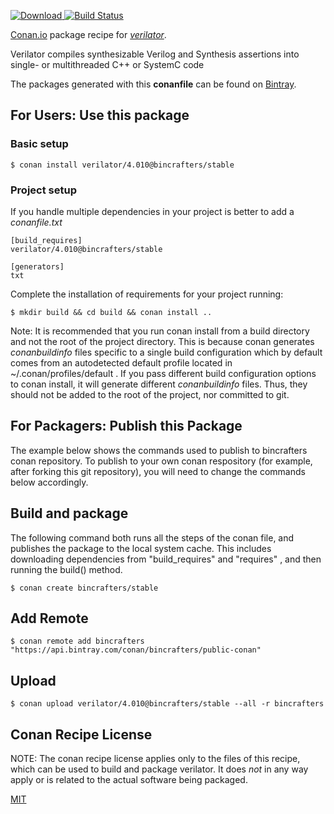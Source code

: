 [![Download](https://api.bintray.com/packages/bincrafters/public-conan/verilator%3Abincrafters/images/download.svg) ](https://bintray.com/bincrafters/public-conan/verilator%3Abincrafters/_latestVersion)
[![Build Status](https://travis-ci.org/bincrafters/conan-verilator.svg?branch=stable%2F4.010)](https://travis-ci.org/bincrafters/conan-verilator)

[Conan.io](https://conan.io) package recipe for [*verilator*](https://www.veripool.org/wiki/verilator).

Verilator compiles synthesizable Verilog and Synthesis assertions into single- or multithreaded C++ or SystemC code

The packages generated with this **conanfile** can be found on [Bintray](https://bintray.com/bincrafters/public-conan/verilator%3Abincrafters).

## For Users: Use this package

### Basic setup

    $ conan install verilator/4.010@bincrafters/stable

### Project setup

If you handle multiple dependencies in your project is better to add a *conanfile.txt*

    [build_requires]
    verilator/4.010@bincrafters/stable

    [generators]
    txt

Complete the installation of requirements for your project running:

    $ mkdir build && cd build && conan install ..

Note: It is recommended that you run conan install from a build directory and not the root of the project directory.  This is because conan generates *conanbuildinfo* files specific to a single build configuration which by default comes from an autodetected default profile located in ~/.conan/profiles/default .  If you pass different build configuration options to conan install, it will generate different *conanbuildinfo* files.  Thus, they should not be added to the root of the project, nor committed to git.

## For Packagers: Publish this Package

The example below shows the commands used to publish to bincrafters conan repository. To publish to your own conan respository (for example, after forking this git repository), you will need to change the commands below accordingly.

## Build and package

The following command both runs all the steps of the conan file, and publishes the package to the local system cache.  This includes downloading dependencies from "build_requires" and "requires" , and then running the build() method.

    $ conan create bincrafters/stable



## Add Remote

    $ conan remote add bincrafters "https://api.bintray.com/conan/bincrafters/public-conan"

## Upload

    $ conan upload verilator/4.010@bincrafters/stable --all -r bincrafters


## Conan Recipe License

NOTE: The conan recipe license applies only to the files of this recipe, which can be used to build and package verilator.
It does *not* in any way apply or is related to the actual software being packaged.

[MIT](https://github.com/bincrafters/conan-verilator.git/blob/4.010/testing/LICENSE.md)
